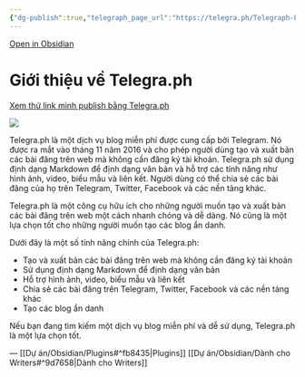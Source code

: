 ```yaml
---
{"dg-publish":true,"telegraph_page_url":"https://telegra.ph/Telegraph-Publish-08-09-4","telegraph_page_path":"Telegraph-Publish-08-09-4","permalink":"/du-an/obsidian/telegraph-publish/","dgPassFrontmatter":true}
---
```


[Open in Obsidian](https://obsidian.md/plugins?id=obsidian-telegraph-publish)

# Giới thiệu về Telegra.ph

[Xem thử link mình publish bằng Telegra.ph](https://telegra.ph/Telegraph-Publish-08-09-4)

![](https://i.imgur.com/MJb2pEs.png)

Telegra.ph là một dịch vụ blog miễn phí được cung cấp bởi Telegram. Nó được ra mắt vào tháng 11 năm 2016 và cho phép người dùng tạo và xuất bản các bài đăng trên web mà không cần đăng ký tài khoản. Telegra.ph sử dụng định dạng Markdown để định dạng văn bản và hỗ trợ các tính năng như hình ảnh, video, biểu mẫu và liên kết. Người dùng có thể chia sẻ các bài đăng của họ trên Telegram, Twitter, Facebook và các nền tảng khác.

Telegra.ph là một công cụ hữu ích cho những người muốn tạo và xuất bản các bài đăng trên web một cách nhanh chóng và dễ dàng. Nó cũng là một lựa chọn tốt cho những người muốn tạo các blog ẩn danh.

Dưới đây là một số tính năng chính của Telegra.ph:

- Tạo và xuất bản các bài đăng trên web mà không cần đăng ký tài khoản
- Sử dụng định dạng Markdown để định dạng văn bản
- Hỗ trợ hình ảnh, video, biểu mẫu và liên kết
- Chia sẻ các bài đăng trên Telegram, Twitter, Facebook và các nền tảng khác
- Tạo các blog ẩn danh

Nếu bạn đang tìm kiếm một dịch vụ blog miễn phí và dễ sử dụng, Telegra.ph là một lựa chọn tốt.

—
[[Dự án/Obsidian/Plugins#^fb8435\|Plugins]]
[[Dự án/Obsidian/Dành cho Writers#^9d7658\|Dành cho Writers]]
